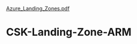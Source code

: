 [Azure_Landing_Zones.pdf](https://github.com/Abdulthetechguy/CSK-Landing-Zone-ARM/files/6332090/Azure_Landing_Zones.pdf)
# CSK-Landing-Zone-ARM
